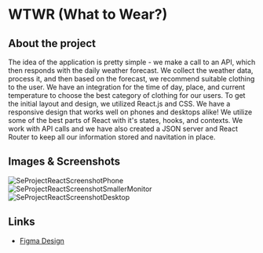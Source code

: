 # WTWR (What to Wear?)

## About the project

The idea of the application is pretty simple - we make a call to an API, which then responds with the daily weather forecast. We collect the weather data, process it, and then based on the forecast, we recommend suitable clothing to the user. We have an integration for the time of day, place, and current temperature to choose the best category of clothing for our users. To get the initial layout and design, we utilized React.js and CSS. We have a responsive design that works well on phones and desktops alike! We utilize some of the best parts of React with it's states, hooks, and contexts. We work with API calls and we have also created a JSON server and React Router to keep all our information stored and navitation in place.

## Images & Screenshots

![SeProjectReactScreenshotPhone](https://github.com/jennysukut/se_project_react/assets/154376758/0e143ef4-23c6-40e2-8746-d4f215c4f8f3)
![SeProjectReactScreenshotSmallerMonitor](https://github.com/jennysukut/se_project_react/assets/154376758/7b469421-b124-4775-bfef-b35f56d8adee)
![SeProjectReactScreenshotDesktop](https://github.com/jennysukut/se_project_react/assets/154376758/0ed53676-03c9-4560-9496-eb1a008ae7bf)

## Links

- [Figma Design](https://www.figma.com/file/DTojSwldenF9UPKQZd6RRb/Sprint-10%3A-WTWR)
